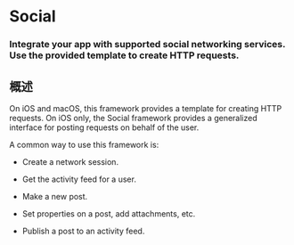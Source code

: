 # Social
### Integrate your app with supported social networking services. Use the provided template to create HTTP requests.
## 概述
On iOS and macOS, this framework provides a template for creating HTTP requests. On iOS only, the Social framework provides a generalized interface for posting requests on behalf of the user.

A common way to use this framework is:

- Create a network session.

- Get the activity feed for a user.

- Make a new post.

- Set properties on a post, add attachments, etc.

- Publish a post to an activity feed.
